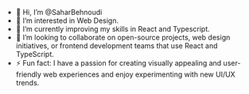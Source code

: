 - 👋 Hi, I’m @SaharBehnoudi
- 👀 I’m interested in Web Design.
- 🌱 I’m currently improving my skills in React and Typescript.
- 💞️ I’m looking to collaborate on open-source projects, web design initiatives, or frontend development teams that use React and TypeScript.
- ⚡ Fun fact: I have a passion for creating visually appealing and user-friendly web experiences and enjoy experimenting with new UI/UX trends.

<!---
SaharBehnoudi/SaharBehnoudi is a ✨ special ✨ repository because its `README.md` (this file) appears on your GitHub profile.
You can click the Preview link to take a look at your changes.
--->
